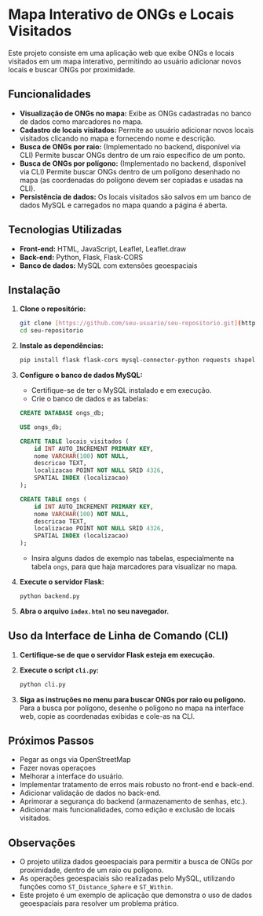 
# Mapa Interativo de ONGs e Locais Visitados

Este projeto consiste em uma aplicação web que exibe ONGs e locais visitados em um mapa interativo, permitindo ao usuário adicionar novos locais e buscar ONGs por proximidade.

## Funcionalidades

* **Visualização de ONGs no mapa:**  Exibe as ONGs cadastradas no banco de dados como marcadores no mapa.
* **Cadastro de locais visitados:** Permite ao usuário adicionar novos locais visitados clicando no mapa e fornecendo nome e descrição.
* **Busca de ONGs por raio:**  (Implementado no backend, disponível via CLI) Permite buscar ONGs dentro de um raio específico de um ponto.
* **Busca de ONGs por polígono:** (Implementado no backend, disponível via CLI) Permite buscar ONGs dentro de um polígono desenhado no mapa (as coordenadas do polígono devem ser copiadas e usadas na CLI).
* **Persistência de dados:** Os locais visitados são salvos em um banco de dados MySQL e carregados no mapa quando a página é aberta.

## Tecnologias Utilizadas

* **Front-end:** HTML, JavaScript, Leaflet, Leaflet.draw
* **Back-end:** Python, Flask, Flask-CORS
* **Banco de dados:** MySQL com extensões geoespaciais

## Instalação

1. **Clone o repositório:**

   ```bash
   git clone [https://github.com/seu-usuario/seu-repositorio.git](https://github.com/KesleyWilie/Buscador-ONGs-MySql-Geospatial.git) 
   cd seu-repositorio
   ```

2. **Instale as dependências:**

   ```bash
   pip install flask flask-cors mysql-connector-python requests shapely
   ```

3. **Configure o banco de dados MySQL:**

   * Certifique-se de ter o MySQL instalado e em execução.
   * Crie o banco de dados e as tabelas:

   ```sql
   CREATE DATABASE ongs_db;

   USE ongs_db;

   CREATE TABLE locais_visitados (
       id INT AUTO_INCREMENT PRIMARY KEY,
       nome VARCHAR(100) NOT NULL,
       descricao TEXT,
       localizacao POINT NOT NULL SRID 4326,
       SPATIAL INDEX (localizacao)
   );

   CREATE TABLE ongs (
       id INT AUTO_INCREMENT PRIMARY KEY,
       nome VARCHAR(100) NOT NULL,
       descricao TEXT,
       localizacao POINT NOT NULL SRID 4326,
       SPATIAL INDEX (localizacao)
   );
   ```
   * Insira alguns dados de exemplo nas tabelas, especialmente na tabela `ongs`, para que haja marcadores para visualizar no mapa.

4. **Execute o servidor Flask:**

   ```bash
   python backend.py
   ```

5. **Abra o arquivo `index.html` no seu navegador.**

## Uso da Interface de Linha de Comando (CLI)

1. **Certifique-se de que o servidor Flask esteja em execução.**
2. **Execute o script `cli.py`:**

   ```bash
   python cli.py
   ```

3. **Siga as instruções no menu para buscar ONGs por raio ou polígono.**  Para a busca por polígono, desenhe o polígono no mapa na interface web, copie as coordenadas exibidas e cole-as na CLI.


## Próximos Passos

* Pegar as ongs via OpenStreetMap
* Fazer novas operaçoes
* Melhorar a interface do usuário.
* Implementar tratamento de erros mais robusto no front-end e back-end.
* Adicionar validação de dados no back-end.
* Aprimorar a segurança do backend (armazenamento de senhas, etc.).
* Adicionar mais funcionalidades, como edição e exclusão de locais visitados.

## Observações

* O projeto utiliza dados geoespaciais para permitir a busca de ONGs por proximidade, dentro de um raio ou polígono.
* As operações geoespaciais são realizadas pelo MySQL, utilizando funções como `ST_Distance_Sphere` e `ST_Within`.
* Este projeto é um exemplo de aplicação que demonstra o uso de dados geoespaciais para resolver um problema prático.


